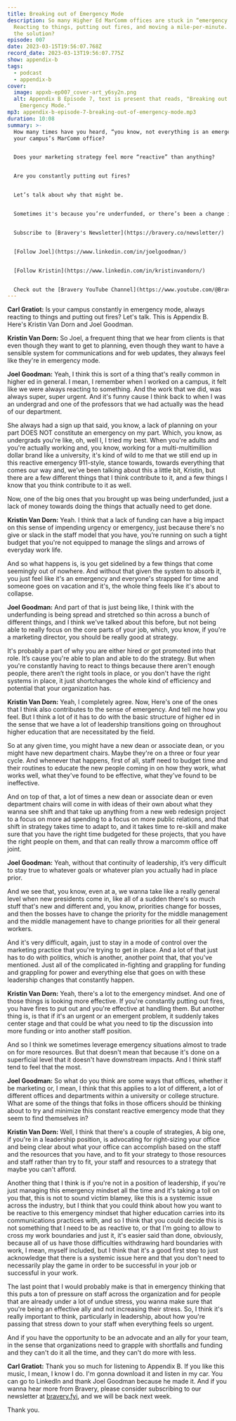 ```yaml
---
title: Breaking out of Emergency Mode
description: So many Higher Ed MarComm offices are stuck in “emergency mode.”
  Reacting to things, putting out fires, and moving a mile-per-minute. What's
  the solution?
episode: 007
date: 2023-03-15T19:56:07.768Z
record_date: 2023-03-13T19:56:07.775Z
show: appendix-b
tags:
  - podcast
  - appendix-b
cover:
  image: appxb-ep007_cover-art_y6sy2n.png
  alt: Appendix B Episode 7, text is present that reads, "Breaking out of
    Emergency Mode."
mp3: appendix-b-episode-7-breaking-out-of-emergency-mode.mp3
duration: 10:08
summary: >-
  How many times have you heard, “you know, not everything is an emergency,” in
  your campus’s MarComm office?


  Does your marketing strategy feel more “reactive” than anything?


  Are you constantly putting out fires?


  Let’s talk about why that might be.


  Sometimes it's because you’re underfunded, or there’s been a change in leadership, but often, it just comes down to setting proper goals and expectations based on the size and abilities of your team.


  Subscribe to [Bravery's Newsletter](https://bravery.co/newsletter/)


  [Follow Joel](https://www.linkedin.com/in/joelgoodman/)


  [Follow Kristin](https://www.linkedin.com/in/kristinvandorn/)


  Check out the [Bravery YouTube Channel](https://www.youtube.com/@BraveryMedia)
---
```

**Carl Gratiot:** Is your campus constantly in emergency mode, always reacting to things and putting out fires? Let's talk. This is Appendix B. Here's Kristin Van Dorn and Joel Goodman. 

**Kristin Van Dorn:** So Joel, a frequent thing that we hear from clients is that even though they want to get to planning, even though they want to have a sensible system for communications and for web updates, they always feel like they're in emergency mode.

**Joel Goodman:** Yeah, I think this is sort of a thing that's really common in higher ed in general. I mean, I remember when I worked on a campus, it felt like we were always reacting to something. And the work that we did, was always super, super urgent. And it's funny cause I think back to when I was an undergrad and one of the professors that we had actually was the head of our department.

She always had a sign up that said, you know, a lack of planning on your part DOES NOT constitute an emergency on my part. Which, you know, as undergrads you're like, oh, well I, I tried my best. When you're adults and you're actually working and, you know, working for a multi-multimillion dollar brand like a university, it's kind of wild to me that we still end up in this reactive emergency 911-style, stance towards, towards everything that comes our way and, we’ve been talking about this a little bit, Kristin, but there are a few different things that I think contribute to it, and a few things I know that you think contribute to it as well.

Now, one of the big ones that you brought up was being underfunded, just a lack of money towards doing the things that actually need to get done. 

**Kristin Van Dorn:** Yeah. I think that a lack of funding can have a big impact on this sense of impending urgency or emergency, just because there's no give or slack in the staff model that you have, you’re running on such a tight budget that you're not equipped to manage the slings and arrows of everyday work life. 

And so what happens is, is you get sidelined by a few things that come seemingly out of nowhere. And without that given the system to absorb it, you just feel like it's an emergency and everyone's strapped for time and someone goes on vacation and it's, the whole thing feels like it's about to collapse.

**Joel Goodman:** And part of that is just being like, I think with the underfunding is being spread and stretched so thin across a bunch of different things, and I think we've talked about this before, but not being able to really focus on the core parts of your job, which, you know, if you're a marketing director, you should be really good at strategy.

It's probably a part of why you are either hired or got promoted into that role. It’s cause you're able to plan and able to do the strategy. But when you're constantly having to react to things because there aren't enough people, there aren’t the right tools in place, or you don't have the right systems in place, it just shortchanges the whole kind of efficiency and potential that your organization has. 

**Kristin Van Dorn:** Yeah, I completely agree. Now, Here's one of the ones that I think also contributes to the sense of emergency. And tell me how you feel. But I think a lot of it has to do with the basic structure of higher ed in the sense that we have a lot of leadership transitions going on throughout higher education that are necessitated by the field. 

So at any given time, you might have a new dean or associate dean, or you might have new department chairs. Maybe they're on a three or four year cycle. And whenever that happens, first of all, staff need to budget time and their routines to educate the new people coming in on how they work, what works well, what they've found to be effective, what they've found to be ineffective.

And on top of that, a lot of times a new dean or associate dean or even department chairs will come in with ideas of their own about what they wanna see shift and that take up anything from a new web redesign project to a focus on more ad spending to a focus on more public relations, and that shift in strategy takes time to adapt to, and it takes time to re-skill and make sure that you have the right time budgeted for these projects, that you have the right people on them, and that can really throw a marcomm office off joint. 

**Joel Goodman:** Yeah, without that continuity of leadership, it’s very difficult to stay true to whatever goals or whatever plan you actually had in place prior.

And we see that, you know, even at a, we wanna take like a really general level when new presidents come in, like all of a sudden there's so much stuff that's new and different and, you know, priorities change for bosses, and then the bosses have to change the priority for the middle management and the middle management have to change priorities for all their general workers.

And it's very difficult, again, just to stay in a mode of control over the marketing practice that you're trying to get in place. And a lot of that just has to do with politics, which is another, another point that, that you've mentioned. Just all of the complicated in-fighting and grappling for funding and grappling for power and everything else that goes on with these leadership changes that constantly happen.

**Kristin Van Dorn:** Yeah, there's a lot to the emergency mindset. And one of those things is looking more effective. If you're constantly putting out fires, you have fires to put out and you're effective at handling them. But another thing is, is that if it's an urgent or an emergent problem, it suddenly takes center stage and that could be what you need to tip the discussion into more funding or into another staff position.

And so I think we sometimes leverage emergency situations almost to trade on for more resources. But that doesn't mean that because it's done on a superficial level that it doesn't have downstream impacts. And I think staff tend to feel that the most.

**Joel Goodman:** So what do you think are some ways that offices, whether it be marketing or, I mean, I think that this applies to a lot of different, a lot of different offices and departments within a university or college structure. What are some of the things that folks in those officers should be thinking about to try and minimize this constant reactive emergency mode that they seem to find themselves in?

**Kristin Van Dorn:** Well, I think that there's a couple of strategies, A big one, if you're in a leadership position, is advocating for right-sizing your office and being clear about what your office can accomplish based on the staff and the resources that you have, and to fit your strategy to those resources and staff rather than try to fit, your staff and resources to a strategy that maybe you can't afford.

Another thing that I think is if you're not in a position of leadership, if you're just managing this emergency mindset all the time and it's taking a toll on you that, this is not to sound victim blamey, like this is a systemic issue across the industry, but I think that you could think about how you want to be reactive to this emergency mindset that higher education carries into its communications practices with, and so I think that you could decide this is not something that I need to be as reactive to, or that I'm going to allow to cross my work boundaries and just it, it's easier said than done, obviously, because all of us have those difficulties withdrawing hard boundaries with work, I mean, myself included, but I think that it's a good first step to just acknowledge that there is a systemic issue here and that you don't need to necessarily play the game in order to be successful in your job or successful in your work.

The last point that I would probably make is that in emergency thinking that this puts a ton of pressure on staff across the organization and for people that are already under a lot of undue stress, you wanna make sure that you're being an effective ally and not increasing their stress. So, I think it's really important to think, particularly in leadership, about how you're passing that stress down to your staff when everything feels so urgent.

And if you have the opportunity to be an advocate and an ally for your team, in the sense that organizations need to grapple with shortfalls and funding and they can't do it all the time, and they can't do more with less.

**Carl Gratiot:** Thank you so much for listening to Appendix B. If you like this music, I mean, I know I do. I'm gonna download it and listen in my car. You can go to LinkedIn and thank Joel Goodman because he made it. And if you wanna hear more from Bravery, please consider subscribing to our newsletter at [bravery.fyi](https://bravery.co/newsletter/), and we will be back next week.

Thank you.
